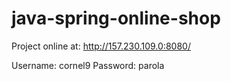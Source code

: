 # java-spring-online-shop

Project online at: http://157.230.109.0:8080/

Username: cornel9
Password: parola
